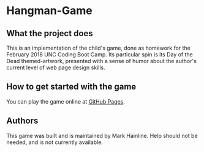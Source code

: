 # Hangman-Game

## What the project does
This is an implementation of the child's game, done as homework for the February 2018 UNC Coding Boot Camp. Its particular spin is its Day of the Dead themed-artwork, presented with a sense of humor about the author's current level of web page design skills.

## How to get started with the game
You can play the game online at [GitHub Pages](https://wucheeman.github.io/Hangman-Game/).

## Authors
This game was built and is maintained by Mark Hainline. Help should not be needed, and is not currently available.